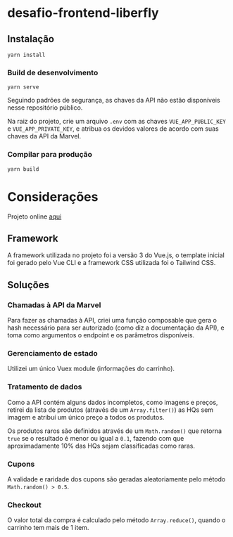 # desafio-frontend-liberfly

## Instalação
```
yarn install
```

### Build de desenvolvimento
```
yarn serve
```

Seguindo padrões de segurança, as chaves da API não estão disponíveis nesse repositório público.

Na raiz do projeto, crie um arquivo `.env` com as chaves `VUE_APP_PUBLIC_KEY` e `VUE_APP_PRIVATE_KEY`, e atribua os devidos valores de acordo com suas chaves da API da Marvel.

### Compilar para produção
```
yarn build
```

# Considerações
Projeto online [aqui](https://desafio-frontend-liberfly.vercel.app/)

## Framework
A framework utilizada no projeto foi a versão 3 do Vue.js, o template inicial foi gerado pelo Vue CLI e a framework CSS utilizada foi o Tailwind CSS.

## Soluções
### Chamadas à API da Marvel
Para fazer as chamadas à API, criei uma função composable que gera o hash necessário para ser autorizado (como diz a documentação da API), e toma como argumentos o endpoint e os parâmetros disponíveis.

### Gerenciamento de estado
Utilizei um único Vuex module (informações do carrinho).

### Tratamento de dados
Como a API contém alguns dados incompletos, como imagens e preços, retirei da lista de produtos (através de um `Array.filter()`) as HQs sem imagem e atribuí um único preço a todos os produtos.

Os produtos raros são definidos através de um `Math.random()` que retorna `true` se o resultado é menor ou igual a `0.1`, fazendo com que aproximadamente 10% das HQs sejam classificadas como raras.

### Cupons
A validade e raridade dos cupons são geradas aleatoriamente pelo método `Math.random() > 0.5`.

### Checkout
O valor total da compra é calculado pelo método `Array.reduce()`, quando o carrinho tem mais de 1 item.
